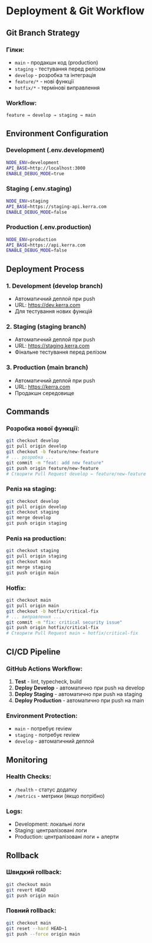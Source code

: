 # Deployment & Git Workflow

## Git Branch Strategy

### Гілки:

- `main` - продакшн код (production)
- `staging` - тестування перед релізом
- `develop` - розробка та інтеграція
- `feature/*` - нові функції
- `hotfix/*` - термінові виправлення

### Workflow:

```
feature → develop → staging → main
```

## Environment Configuration

### Development (.env.development)

```bash
NODE_ENV=development
API_BASE=http://localhost:3000
ENABLE_DEBUG_MODE=true
```

### Staging (.env.staging)

```bash
NODE_ENV=staging
API_BASE=https://staging-api.kerra.com
ENABLE_DEBUG_MODE=false
```

### Production (.env.production)

```bash
NODE_ENV=production
API_BASE=https://api.kerra.com
ENABLE_DEBUG_MODE=false
```

## Deployment Process

### 1. Development (develop branch)

- Автоматичний деплой при push
- URL: https://dev.kerra.com
- Для тестування нових функцій

### 2. Staging (staging branch)

- Автоматичний деплой при push
- URL: https://staging.kerra.com
- Фінальне тестування перед релізом

### 3. Production (main branch)

- Автоматичний деплой при push
- URL: https://kerra.com
- Продакшн середовище

## Commands

### Розробка нової функції:

```bash
git checkout develop
git pull origin develop
git checkout -b feature/new-feature
# ... розробка ...
git commit -m "feat: add new feature"
git push origin feature/new-feature
# Створити Pull Request develop ← feature/new-feature
```

### Реліз на staging:

```bash
git checkout develop
git pull origin develop
git checkout staging
git merge develop
git push origin staging
```

### Реліз на production:

```bash
git checkout staging
git pull origin staging
git checkout main
git merge staging
git push origin main
```

### Hotfix:

```bash
git checkout main
git pull origin main
git checkout -b hotfix/critical-fix
# ... виправлення ...
git commit -m "fix: critical security issue"
git push origin hotfix/critical-fix
# Створити Pull Request main ← hotfix/critical-fix
```

## CI/CD Pipeline

### GitHub Actions Workflow:

1. **Test** - lint, typecheck, build
2. **Deploy Develop** - автоматично при push на develop
3. **Deploy Staging** - автоматично при push на staging
4. **Deploy Production** - автоматично при push на main

### Environment Protection:

- `main` - потребує review
- `staging` - потребує review
- `develop` - автоматичний деплой

## Monitoring

### Health Checks:

- `/health` - статус додатку
- `/metrics` - метрики (якщо потрібно)

### Logs:

- Development: локальні логи
- Staging: централізовані логи
- Production: централізовані логи + алерти

## Rollback

### Швидкий rollback:

```bash
git checkout main
git revert HEAD
git push origin main
```

### Повний rollback:

```bash
git checkout main
git reset --hard HEAD~1
git push --force origin main
```
